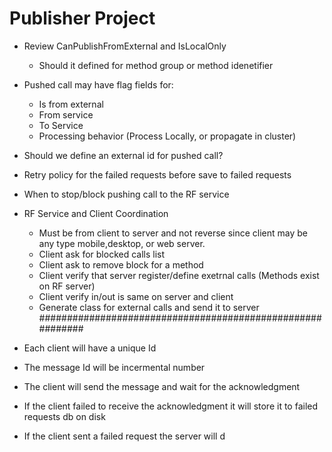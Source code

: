 ﻿# Publisher Project
* Review CanPublishFromExternal and IsLocalOnly
	* Should it defined for method group or method idenetifier
* Pushed call may have flag fields for:
	* Is from external
	* From service
	* To Service
	* Processing behavior (Process Locally, or propagate in cluster)
* Should we define an external id for pushed call?

* Retry policy for the failed requests before save to failed requests
* When to stop/block pushing call to the RF service
* RF Service and Client Coordination
	* Must be from client to server and not reverse since client may be any type mobile,desktop, or web server.
	* Client ask for blocked calls list 
	* Client ask to remove block for a method
	* Client verify that server register/define exetrnal calls (Methods exist on RF server)
	* Client verify in/out is same on server and client
	* Generate class for external calls and send it to server
###########################################################
* Each client will have a unique Id
* The message Id will be incermental number
* The client will send the message and wait for the acknowledgment
* If the client failed to receive the acknowledgment it will store it to failed requests db on disk
* If the client sent a failed request the server will d